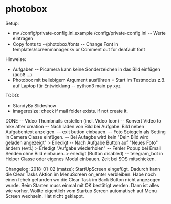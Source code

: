 # photobox

Setup:
- mv /config/private-config.ini.example /config/private-config.ini
-- Werte eintragen
- Copy fonts to ~/photobox/fonts
-- Change Font in templates/screenmanager.kv or Comment out for deafault font


Hinweise:
- Aufgaben
-- Picamera kann keine Sonderzeichen in das Bild einfügen (äüöß ...)
- Photobox mit beliebigem Argument ausführen = Start im Testmodus z.B. auf Laptop für Entwicklung
-- python3 main.py xyz


TODO:
- StandyBy Slideshow
- imageresize: check if mail folder exists. if not create it.

DONE
-- Video Thumbnails erstellen (incl. Video Icon)
-- Konvert Video to mkv after creation
-- Nach laden von Bild bei Aufgabe: Bild neben Aufgabentext anzeigen.
-- exit button einbauen.
-- Foto Spiegeln als Setting in Camera Classe einfügen.
-- Bei Aufagbe wird kein "Dein Bild wird geladen angezeigt" > Erledigt
-- Nach Aufgabe Button auf "Neues Foto" ändern (evtl.) > Erledigt "Aufgabe wiederholen"
-- Fehler Popup bei Email Senden ohne Bild einbauen. > erledigt (Button disabled)
-- telegram_bot in Helper Classe oder eigenes Modul einbauen. Zeit bei SOS mitschicken.


Changelog:
2018-01-02 (matze):
StartUpScreen eingefügt. Dadurch kann die Clear Tasks Aktion im MenuScreen on_enter verbleiben.
Habe noch einen fehelr gefunden wo die Clear Task im Back Button nicht angezogen wurde.
Beim Starten muss einmal mit OK bestätigt werden. Dann ist alles wie vorher.
Wollte eigentlich vom Startup Screen automatisch auf Menu Screen wechseln. Hat nicht geklappt.
